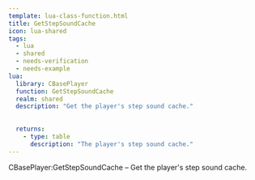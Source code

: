 ```yaml
---
template: lua-class-function.html
title: GetStepSoundCache
icon: lua-shared
tags:
  - lua
  - shared
  - needs-verification
  - needs-example
lua:
  library: CBasePlayer
  function: GetStepSoundCache
  realm: shared
  description: "Get the player's step sound cache."
  
  
  returns:
    - type: table
      description: "The player's step sound cache."
---
```


<div class="lua__search__keywords">
CBasePlayer:GetStepSoundCache &#x2013; Get the player's step sound cache.
</div>
